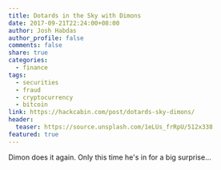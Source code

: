 ```yaml
---
title: Dotards in the Sky with Dimons
date: 2017-09-21T22:24:00+08:00
author: Josh Habdas
author_profile: false
comments: false
share: true
categories:
  - finance
tags:
  - securities
  - fraud
  - cryptocurrency
  - bitcoin
link: https://hackcabin.com/post/dotards-sky-dimons/
header:
  teaser: https://source.unsplash.com/1eLUs_frRpU/512x338
featured: true
---
```


Dimon does it again. Only this time he's in for a big surprise…
